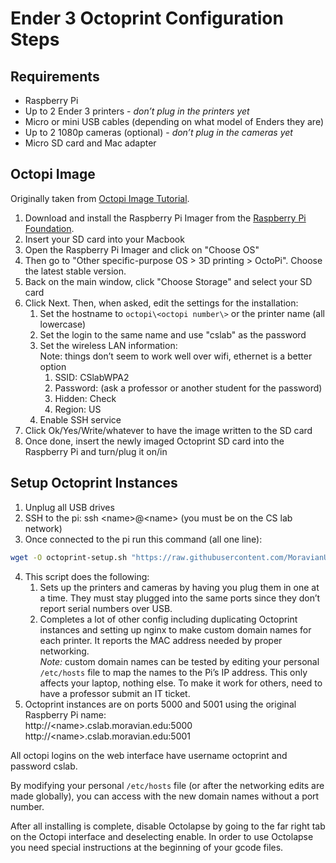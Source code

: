 # Ender 3 Octoprint Configuration Steps

## Requirements

- Raspberry Pi  
- Up to 2 Ender 3 printers - *don’t plug in the printers yet*  
- Micro or mini USB cables (depending on what model of Enders they are)  
- Up to 2 1080p cameras (optional) - *don’t plug in the cameras yet*  
- Micro SD card and Mac adapter

## Octopi Image

Originally taken from [Octopi Image Tutorial](https://all3dp.com/2/octoprint-setup-how-to-install-octopi-on-a-raspberry-pi/).

1. Download and install the Raspberry Pi Imager from the [Raspberry Pi Foundation](https://www.raspberrypi.org/software/).
2. Insert your SD card into your Macbook
3. Open the Raspberry Pi Imager and click on "Choose OS"
4. Then go to "Other specific-purpose OS > 3D printing > OctoPi". Choose the latest stable version.
5. Back on the main window, click "Choose Storage" and select your SD card
6. Click Next. Then, when asked, edit the settings for the installation:
   1. Set the hostname to `octopi\<octopi number\>` or the printer name (all lowercase)
   2. Set the login to the same name and use "cslab" as the password
   3. Set the wireless LAN information:  
      Note: things don’t seem to work well over wifi, ethernet is a better option
      1. SSID: CSlabWPA2
      2. Password: (ask a professor or another student for the password)
      3. Hidden: Check
      4. Region: US
   4. Enable SSH service
7. Click Ok/Yes/Write/whatever to have the image written to the SD card
8. Once done, insert the newly imaged Octoprint SD card into the Raspberry Pi and turn/plug it on/in

## Setup Octoprint Instances

1. Unplug all USB drives
2. SSH to the pi: ssh \<name\>@\<name\> (you must be on the CS lab network)
3. Once connected to the pi run this command (all one line):

```bash
wget -O octoprint-setup.sh "https://raw.githubusercontent.com/MoravianUniversity/octoprint-setup/refs/heads/main/octoprint-setup.sh" && bash octoprint-setup.sh && echo "Done!"
```

4. This script does the following:
   1. Sets up the printers and cameras by having you plug them in one at a time. They must stay plugged into the same ports since they don’t report serial numbers over USB.
   2. Completes a lot of other config including duplicating Octoprint instances and setting up nginx to make custom domain names for each printer. It reports the MAC address needed by proper networking.  
   *Note:* custom domain names can be tested by editing your personal `/etc/hosts` file to map the names to the Pi’s IP address. This only affects your laptop, nothing else. To make it work for others, need to have a professor submit an IT ticket.
5. Octoprint instances are on ports 5000 and 5001 using the original Raspberry Pi name:  
   http://\<name\>.cslab.moravian.edu:5000  
   http://\<name\>.cslab.moravian.edu:5001  

All octopi logins on the web interface have username octoprint and password cslab.

By modifying your personal `/etc/hosts` file (or after the networking edits are made globally), you can access with the new domain names without a port number.

After all installing is complete, disable Octolapse by going to the far right tab on the Octopi interface and deselecting enable. In order to use Octolapse you need special instructions at the beginning of your gcode files.  

